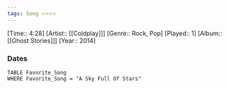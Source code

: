 ```yaml
---
tags: Song ⭐⭐⭐⭐ 
---
```

[Time:: 4:28]
[Artist:: [[Coldplay]]]
[Genre:: Rock, Pop]
[Played:: 1]
[Album:: [[Ghost Stories]]]
[Year:: 2014]
### Dates
````dataview
TABLE Favorite_Song
WHERE Favorite_Song = "A Sky Full Of Stars"
````